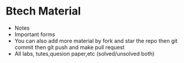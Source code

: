 # Btech Material
- Notes
- Important forms
- You can also add more material by fork and star the repo then git commit then git push and make pull request
- All labs, tutes,quesion paper,etc (solved/unsolved both)
